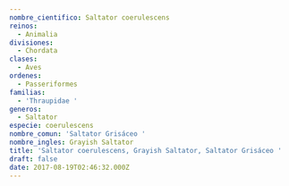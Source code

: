 ```yaml
---
nombre_cientifico: Saltator coerulescens
reinos:
  - Animalia
divisiones:
  - Chordata
clases:
  - Aves
ordenes:
  - Passeriformes
familias:
  - 'Thraupidae '
generos:
  - Saltator
especie: coerulescens
nombre_comun: 'Saltator Grisáceo '
nombre_ingles: Grayish Saltator
title: 'Saltator coerulescens, Grayish Saltator, Saltator Grisáceo '
draft: false
date: 2017-08-19T02:46:32.000Z
---
```


